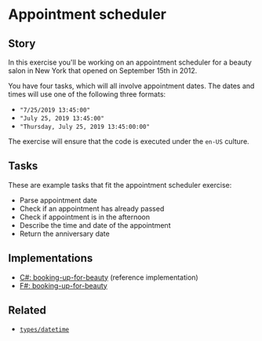 # Appointment scheduler

## Story

In this exercise you'll be working on an appointment scheduler for a beauty salon in New York that opened on September 15th in 2012.

You have four tasks, which will all involve appointment dates. The dates and times will use one of the following three formats:

- `"7/25/2019 13:45:00"`
- `"July 25, 2019 13:45:00"`
- `"Thursday, July 25, 2019 13:45:00:00"`

The exercise will ensure that the code is executed under the `en-US` culture.

## Tasks

These are example tasks that fit the appointment scheduler exercise:

- Parse appointment date
- Check if an appointment has already passed
- Check if appointment is in the afternoon
- Describe the time and date of the appointment
- Return the anniversary date

## Implementations

- [C#: booking-up-for-beauty][implementation-csharp] (reference implementation)
- [F#: booking-up-for-beauty][implementation-fsharp]

## Related

- [`types/datetime`][types-datetime]

[types-datetime]: ../types/datetime.md
[implementation-csharp]: ../../languages/csharp/exercises/concept/booking-up-for-beauty/.docs/instructions.md
[implementation-fsharp]: ../../languages/fsharp/exercises/concept/booking-up-for-beauty/.docs/instructions.md
